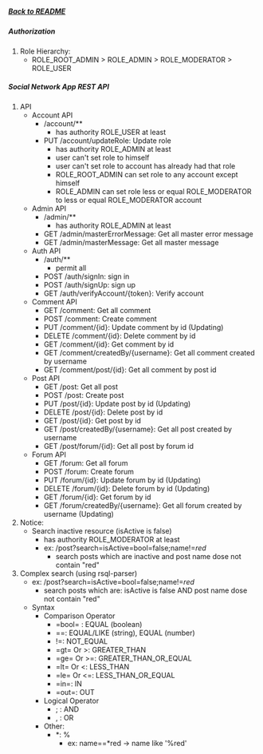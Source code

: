 ##### [Back to README](/README.md)

##### Authorization
1. Role Hierarchy:
    - ROLE_ROOT_ADMIN > ROLE_ADMIN > ROLE_MODERATOR > ROLE_USER
        
##### Social Network App REST API

1. API
    - Account API
        - /account/**
            - has authority ROLE_USER at least
        - PUT /account/updateRole: Update role
            - has authority ROLE_ADMIN at least
            - user can't set role to himself 
            - user can't set role to account has already had that role
            - ROLE_ROOT_ADMIN can set role to any account except himself
            - ROLE_ADMIN can set role less or equal ROLE_MODERATOR to less or equal ROLE_MODERATOR account
    - Admin API
        - /admin/**
            - has authority ROLE_ADMIN at least
        - GET /admin/masterErrorMessage: Get all master error message
        - GET /admin/masterMessage: Get all master message
    - Auth API
        - /auth/**
            - permit all
        - POST /auth/signIn: sign in
        - POST /auth/signUp: sign up
        - GET /auth/verifyAccount/{token}: Verify account
    - Comment API
        - GET /comment: Get all comment
        - POST /comment: Create comment
        - PUT /comment/{id}: Update comment by id (Updating)
        - DELETE /comment/{id}: Delete comment by id
        - GET /comment/{id}: Get comment by id
        - GET /comment/createdBy/{username}: Get all comment created by username
        - GET /comment/post/{id}: Get all comment by post id
    - Post API
        - GET /post: Get all post
        - POST /post: Create post
        - PUT /post/{id}: Update post by id (Updating)
        - DELETE /post/{id}: Delete post by id
        - GET /post/{id}: Get post by id
        - GET /post/createdBy/{username}: Get all post created by username
        - GET /post/forum/{id}: Get all post by forum id
    - Forum API
        - GET /forum: Get all forum
        - POST /forum: Create forum
        - PUT /forum/{id}: Update forum by id (Updating)
        - DELETE /forum/{id}: Delete forum by id (Updating)
        - GET /forum/{id}: Get forum by id
        - GET /forum/createdBy/{username}: Get all forum created by username (Updating)
2. Notice:
    - Search inactive resource (isActive is false)
        - has authority ROLE_MODERATOR at least
        - ex: /post?search=isActive=bool=false;name!=*red*
            - search posts which are inactive and post name dose not contain "red"
3. Complex search (using rsql-parser)
    - ex: /post?search=isActive=bool=false;name!=*red*
        - search posts which are: isActive is false AND post name dose not contain "red"
    - Syntax
        - Comparison Operator
            - =bool= : EQUAL (boolean)
            - ==: EQUAL/LIKE (string), EQUAL (number)
            - !=: NOT_EQUAL
            - =gt= Or >: GREATER_THAN 
            - =ge= Or >=: GREATER_THAN_OR_EQUAL
            - =lt= Or <: LESS_THAN 
            - =le= Or <=: LESS_THAN_OR_EQUAL
            - =in=: IN
            - =out=: OUT
        - Logical Operator
            - ; : AND
            - , : OR
        - Other:
            - *: %
                - ex: name==*red -> name like '%red'
        
             
            
        
        
    